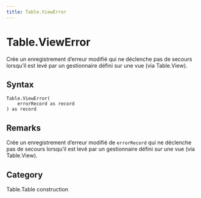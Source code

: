 ```yaml
---
title: Table.ViewError
---
```


# Table.ViewError


Crée un enregistrement d’erreur modifié qui ne déclenche pas de secours lorsqu’il est levé par un gestionnaire défini sur une vue (via Table.View).


## Syntax

```powerquery
Table.ViewError(
    errorRecord as record
) as record
```


## Remarks

Crée un enregistrement d’erreur modifié de <code>errorRecord</code> qui ne déclenche pas de secours lorsqu’il est levé par un gestionnaire défini sur une vue (via Table.View).



## Category
Table.Table construction
